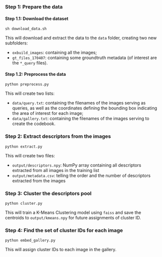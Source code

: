 ### **Step 1: Prepare the data**

#### **Step 1.1: Download the dataset**

```
sh download_data.sh
```

This will download and extract the data to the `data` folder, creating two new subfolders:

- `oxbuild_images`: containing all the images;
- `gt_files_170407`: containing some groundtruth metadata (of interest are the `*_query` files).

#### **Step 1.2: Preprocess the data**

```
python preprocess.py
```

This will create two lists:

- `data/query.txt`: containing the filenames of the images serving as queries, as well as the coordinates defining the bounding box indicating the area of interest for each image;
- `data/gallery.txt`: containing the filenames of the images serving to create the codebook.

### **Step 2: Extract descriptors from the images**

```
python extract.py
```

This will create two files:

- `output/descriptors.npy`: NumPy array containing all descriptors extracted from all images in the training list
- `output/metadata.csv`: telling the order and the number of descriptors extracted from the images

### **Step 3: Cluster the descriptors pool**

```
python cluster.py
```

This will train a K-Means Clustering model using `faiss` and save the centroids to `output/kmeans.npy` for future assignments of cluster ID.

### **Step 4: Find the set of cluster IDs for each image**

```
python embed_gallery.py
```

This will assign cluster IDs to each image in the gallery.
